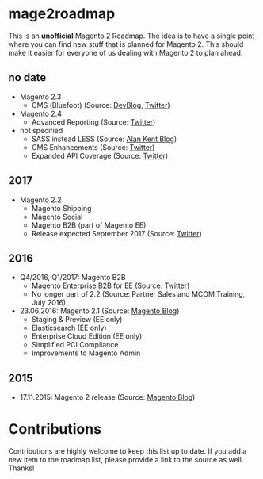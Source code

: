 # mage2roadmap
This is an **unofficial** Magento 2 Roadmap.
The idea is to have a single point where you can find new stuff that is planned for Magento 2. This should make it easier for everyone of us dealing with Magento 2 to plan ahead.

## no date
* Magento 2.3
  * CMS (Bluefoot) (Source: [DevBlog](https://community.magento.com/t5/Magento-DevBlog/Bluefoot-Integration-Vision/ba-p/66943), [Twitter](https://twitter.com/drlrdsen/status/720934709820334081))
* Magento 2.4
  * Advanced Reporting (Source: [Twitter](https://twitter.com/drlrdsen/status/720934709820334081))
* not specified
  * SASS instead LESS (Source: [Alan Kent Blog](https://alankent.me/2016/05/21/magento-2-community-project-moving-from-less-to-sass/))
  * CMS Enhancements (Source: [Twitter](https://twitter.com/rescueAnn/status/791919854743871488))
  * Expanded API Coverage (Source: [Twitter](https://twitter.com/rescueAnn/status/791919854743871488))

## 2017

* Magento 2.2
  * Magento Shipping
  * Magento Social
  * Magento B2B (part of Magento EE)
  * Release expected September 2017 (Source: [Twitter](https://twitter.com/rescueAnn/status/866581023957581825))

## 2016
* Q4/2016, Q1/2017: Magento B2B
  * Magento Enterprise B2B for EE (Source: [Twitter](https://twitter.com/sherrierohde/status/720301116911525888))
  * No longer part of 2.2 (Source: Partner Sales and MCOM Training, July 2016)
* 23.06.2016: Magento 2.1 (Source: [Magento Blog](https://magento.com/blog/magento-news/magento-enterprise-edition-21-unleashes-power-marketers-and-merchandisers))
  * Staging & Preview (EE only)
  * Elasticsearch (EE only)
  * Enterprise Cloud Edition (EE only)
  * Simplified PCI Compliance
  * Improvements to Magento Admin

## 2015
* 17.11.2015: Magento 2 release (Source: [Magento Blog](https://magento.com/blog/magento-news/new-era-commerce-innovation))

# Contributions
Contributions are highly welcome to keep this list up to date.
If you add a new item to the roadmap list, please provide a link to the source as well. Thanks!
